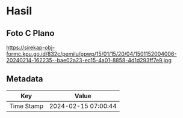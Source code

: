 # Hasil

## Foto C Plano

https://sirekap-obj-formc.kpu.go.id/832c/pemilu/ppwp/15/01/15/20/04/1501152004006-20240214-162235--bae02a23-ec15-4a01-8858-4d1d293ff7e9.jpg


## Metadata

| Key        | Value               |
| ---------- | ------------------- |
| Time Stamp | 2024-02-15 07:00:44 |



